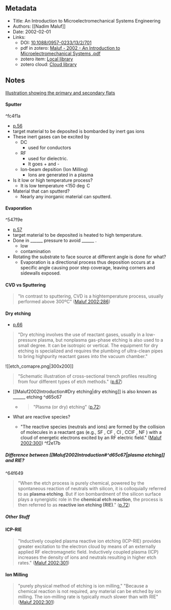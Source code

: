 ## Metadata
- Title:  An Introduction to Microelectromechanical Systems Engineering
- Authors: [[Nadim Maluf]]
- Date: 2002-02-01
- Links:
	- DOI: [10.1088/0957-0233/13/2/701](https://doi.org/10.1088/0957-0233/13/2/701)
	- pdf in zotero: [Maluf - 2002 - An Introduction to Microelectromechanical Systems .pdf](zotero://open-pdf/library/items/6EC8SMNE)
	- zotero item: [Local library](zotero://select/items/1_UPUGSK8R)
	- zotero cloud: [Cloud library](http://zotero.org/users/6180291/items/UPUGSK8R)
 
## Notes

[Illustration showing the primary and secondary flats](zotero://open-pdf/library/items/6EC8SMNE?page=38)

#### Sputter 
^fc4f1a
- [p.56](zotero://open-pdf/library/items/6EC8SMNE?page=56)
- target material to be deposited is bombarded by inert gas ions
- These inert gases can be excited by
	- DC
		- used for conductors
	- RF
		- used for dielectric. 
		- It goes + and  -
	- Ion-beam depsition (Ion Milling)
		- Ions are generated in a plasma
- Is it low or high temperature process?
	- It is low temperature <150 $\deg$ C
- Material that can sputterd?
	- Nearly any inorganic material can sputterd.


#### Evaporation  

^547f9e
- [p.57](zotero://open-pdf/library/items/6EC8SMNE?page=57)
- target material to be deposited is heated to high temperature.
- Done in ______ pressure to avoid  ______ .
	- low
	- contamination
- Rotating the substrate to face source at different angle is done for what? 
	- Evaporation is a directional process thus deposition occurs at a specific angle causing poor step coverage, leaving corners and sidewalls exposed.

#### CVD vs Sputtering
> "In contrast to sputtering, CVD is a hightemperature process, usually performed above 300ºC" ([Maluf 2002:286](zotero://open-pdf/library/items/6EC8SMNE?page=58))


#### Dry etching 
- [p.66](zotero://open-pdf/library/items/6EC8SMNE?page=66)
> "Dry etching involves the use of reactant gases, usually in a low-pressure plasma, but nonplasma gas-phase etching is also used to a small degree. It can be isotropic or vertical. The equipment for dry etching is specialized and requires the plumbing of ultra-clean pipes to bring highpurity reactant gases into the vacuum chamber." 

 ![[etch_comapre.png|300x200]]
> "Schematic illustration of cross-sectional trench profiles resulting from four different types of etch methods." ([p.67](zotero://open-pdf/library/items/6EC8SMNE?page=67))

- [[Maluf2002Introduction#Dry etching|dry etching]] is also known as ______ etching ^d65c67
	- > "Plasma (or dry) etching" ([p.72](zotero://open-pdf/library/items/6EC8SMNE?page=72))

- What are reactive species?
	- "The reactive species (neutrals and ions) are formed by the collision of molecules in a reactant gas (e.g., SF , CF , Cl , CClF , NF ) with a cloud of energetic electrons excited by an RF electric field." ([Maluf 2002:300](zotero://open-pdf/library/items/6EC8SMNE?page=72)) 
	^f2e17b

##### Difference between [[Maluf2002Introduction#^d65c67|plasma etching]]  and RIE?

^64f649

> "When the etch process is purely chemical, powered by the spontaneous reaction of neutrals with silicon, it is colloquially referred to as **plasma etching**. But if ion bombardment of the silicon surface plays a synergistic role in the **chemical etch reaction**, the process is then referred to as **reactive ion etching (RIE)**." ([p.72](zotero://open-pdf/library/items/6EC8SMNE?page=72))

##### Other Stuff

#### ICP-RIE
> "Inductively coupled plasma reactive ion etching (ICP-RIE) provides greater excitation to the electron cloud by means of an externally applied RF electromagnetic field. Inductively coupled plasma (ICP) increases the density of ions and neutrals resulting in higher etch rates." ([Maluf 2002:301](zotero://open-pdf/library/items/6EC8SMNE?page=73))

#### Ion Milling
> "purely physical method of etching is ion milling,"
> "Because a chemical reaction is not required, any material can be etched by ion milling. The ion-milling rate is typically much slower than with RIE" ([Maluf 2002:301](zotero://open-pdf/library/items/6EC8SMNE?page=73))